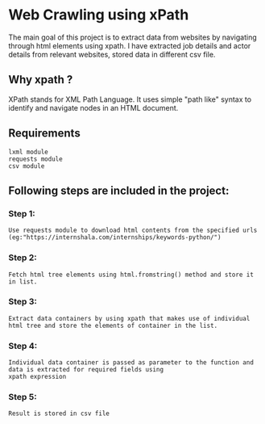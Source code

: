 # Web Crawling using xPath

The main goal of this project is to extract data from websites by navigating through html elements using xpath. I have extracted job details and actor details from relevant websites, stored data in different csv file.

## Why xpath ?
   XPath stands for XML Path Language. It uses simple "path like" syntax to identify and navigate nodes in an HTML document.

## Requirements
    lxml module
    requests module
    csv module

## Following steps are included in the project:

### Step 1:

    Use requests module to download html contents from the specified urls (eg:"https://internshala.com/internships/keywords-python/")

### Step 2:

    Fetch html tree elements using html.fromstring() method and store it in list.

### Step 3:

    Extract data containers by using xpath that makes use of individual html tree and store the elements of container in the list.

### Step 4:

    Individual data container is passed as parameter to the function and data is extracted for required fields using
    xpath expression

### Step 5:

    Result is stored in csv file








